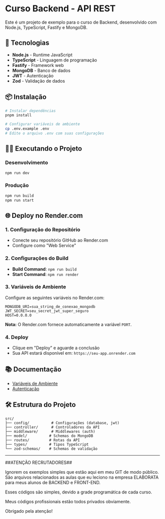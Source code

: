 # Curso Backend - API REST

Este é um projeto de exemplo para o curso de Backend, desenvolvido com Node.js, TypeScript, Fastify e MongoDB.

## 🚀 Tecnologias

- **Node.js** - Runtime JavaScript
- **TypeScript** - Linguagem de programação
- **Fastify** - Framework web
- **MongoDB** - Banco de dados
- **JWT** - Autenticação
- **Zod** - Validação de dados

## 📦 Instalação

```bash
# Instalar dependências
pnpm install

# Configurar variáveis de ambiente
cp .env.example .env
# Edite o arquivo .env com suas configurações
```

## 🏃‍♂️ Executando o Projeto

### Desenvolvimento
```bash
npm run dev
```

### Produção
```bash
npm run build
npm run start
```

## 🌐 Deploy no Render.com

### 1. Configuração do Repositório
- Conecte seu repositório GitHub ao Render.com
- Configure como "Web Service"

### 2. Configurações do Build
- **Build Command**: `npm run build`
- **Start Command**: `npm run render`

### 3. Variáveis de Ambiente
Configure as seguintes variáveis no Render.com:

```env
MONGODB_URI=sua_string_de_conexao_mongodb
JWT_SECRET=seu_secret_jwt_super_seguro
HOST=0.0.0.0
```

**Nota:** O Render.com fornece automaticamente a variável `PORT`.

### 4. Deploy
- Clique em "Deploy" e aguarde a conclusão
- Sua API estará disponível em: `https://seu-app.onrender.com`

## 📚 Documentação

- [Variáveis de Ambiente](ENVIRONMENT.md)
- [Autenticação](AUTH.md)

## 🛠️ Estrutura do Projeto

```
src/
├── config/          # Configurações (database, jwt)
├── controller/      # Controladores da API
├── middleware/      # Middlewares (auth)
├── model/          # Schemas do MongoDB
├── routes/         # Rotas da API
├── types/          # Tipos TypeScript
└── zod-schemas/    # Schemas de validação
```

---

##ATENÇÃO RECRUTADORES##

Ignorem os exemplos simples que estão aqui em meu GIT de modo público. São arquivos relacionados as aulas que eu leciono na empresa ELABORATA para meus alunos de BACKEND e FRONT-END. 

Esses códigos são simples, devido a grade programática de cada curso. 

Meus códigos profissionais estão todos privados obviamente.

Obrigado pela atenção!
